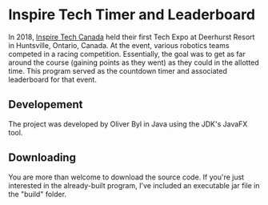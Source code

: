 # Inspire Tech Timer and Leaderboard
In 2018, [Inspire Tech Canada](http://inspiretechcanada.ca/) held their first Tech Expo at Deerhurst Resort in Huntsville, Ontario, Canada.
At the event, various robotics teams competed in a racing competition.
Essentially, the goal was to get as far around the course (gaining points as they went) as they could in the allotted time.
This program served as the countdown timer and associated leaderboard for that event.

## Developement
The project was developed by Oliver Byl in Java using the JDK's JavaFX tool.

## Downloading
You are more than welcome to download the source code.
If you're just interested in the already-built program, I've included an executable jar file in the "build" folder.